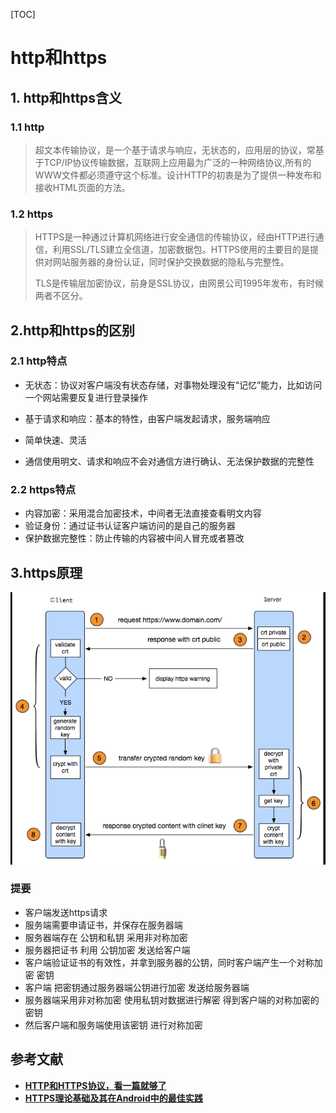 [TOC]



# http和https

## 1. http和https含义

### 1.1 http

> 超文本传输协议，是一个基于请求与响应，无状态的，应用层的协议，常基于TCP/IP协议传输数据，互联网上应用最为广泛的一种网络协议,所有的WWW文件都必须遵守这个标准。设计HTTP的初衷是为了提供一种发布和接收HTML页面的方法。

### 1.2 https

> HTTPS是一种通过计算机网络进行安全通信的传输协议，经由HTTP进行通信，利用SSL/TLS建立全信道，加密数据包。HTTPS使用的主要目的是提供对网站服务器的身份认证，同时保护交换数据的隐私与完整性。
>
> TLS是传输层加密协议，前身是SSL协议，由网景公司1995年发布，有时候两者不区分。

## 2.http和https的区别

### 2.1 http特点

* 无状态：协议对客户端没有状态存储，对事物处理没有“记忆”能力，比如访问一个网站需要反复进行登录操作

* 基于请求和响应：基本的特性，由客户端发起请求，服务端响应

* 简单快速、灵活

* 通信使用明文、请求和响应不会对通信方进行确认、无法保护数据的完整性

### 2.2 https特点

* 内容加密：采用混合加密技术，中间者无法直接查看明文内容
* 验证身份：通过证书认证客户端访问的是自己的服务器
* 保护数据完整性：防止传输的内容被中间人冒充或者篡改

## 3.https原理

![图片](https://github.com/nullWolf007/images/blob/master/android/%E7%BD%91%E7%BB%9C/android_net.png)

### 提要

* 客户端发送https请求
* 服务端需要申请证书，并保存在服务器端
* 服务器端存在 公钥和私钥  采用非对称加密   
* 服务器把证书 利用 公钥加密  发送给客户端
* 客户端验证证书的有效性，并拿到服务器的公钥，同时客户端产生一个对称加密 密钥 
* 客户端 把密钥通过服务器端公钥进行加密 发送给服务器端
* 服务器端采用非对称加密  使用私钥对数据进行解密  得到客户端的对称加密的密钥
* 然后客户端和服务端使用该密钥 进行对称加密



## 参考文献

* [**HTTP和HTTPS协议，看一篇就够了**](https://blog.csdn.net/xiaoming100001/article/details/81109617)
* [**HTTPS理论基础及其在Android中的最佳实践**](https://blog.csdn.net/iispring/article/details/51615631)



